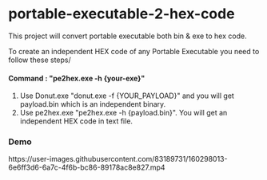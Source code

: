 # portable-executable-2-hex-code
This project will convert portable executable both bin &amp; exe to hex code.

To create an independent HEX code of any Portable Executable you need to follow these steps/
<h4> Command : "pe2hex.exe -h {your-exe}"</h4>
<ol>
  <li>Use Donut.exe "donut.exe -f {YOUR_PAYLOAD}" and you will get payload.bin which is an independent binary.</li>
  <li>Use pe2hex.exe "pe2hex.exe -h {payload.bin}". You will get an independent HEX code in text file.</li>
  </ol>


<h3>Demo</h3>
https://user-images.githubusercontent.com/83189731/160298013-6e6ff3d6-6a7c-4f6b-bc86-89178ac8e827.mp4

